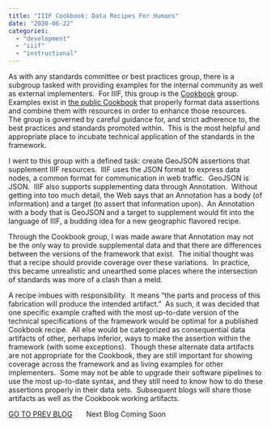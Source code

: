 ```yaml
---
title: "IIIF Cookbook: Data Recipes For Humans"
date: "2020-06-22"
categories: 
  - "development"
  - "iiif"
  - "instructional"
---
```


As with any standards committee or best practices group, there is a subgroup tasked with providing examples for the internal community as well as external implementers.  For IIIF, this group is the [Cookbook](https://iiif.io/api/cookbook/) group.  Examples exist in [the public Cookbook](https://iiif.io/api/cookbook/) that properly format data assertions and combine them with resources in order to enhance those resources.  The group is governed by careful guidance for, and strict adherence to, the best practices and standards promoted within.  This is the most helpful and appropriate place to incubate technical application of the standards in the framework.

I went to this group with a defined task: create GeoJSON assertions that supplement IIIF resources.  IIIF uses the JSON format to express data nodes, a common format for communication in web traffic.  GeoJSON is JSON.  IIIF also supports supplementing data through Annotation.  Without getting into too much detail, the Web says that an Annotation has a body (of information) and a target (to assert that information upon).  An Annotation with a body that is GeoJSON and a target to supplement would fit into the language of IIIF, a budding idea for a new geographic flavored recipe.

Through the Cookbook group, I was made aware that Annotation may not be the only way to provide supplemental data and that there are differences between the versions of the framework that exist.  The initial thought was that a recipe should provide coverage over these variations.  In practice, this became unrealistic and unearthed some places where the intersection of standards was more of a clash than a meld.

A recipe imbues with responsibility.  It means “the parts and process of this fabrication will produce the intended artifact.”  As such, it was decided that one specific example crafted with the most up-to-date version of the technical specifications of the framework would be optimal for a published Cookbook recipe.  All else would be categorized as consequential data artifacts of other, perhaps inferior, ways to make the assertion within the framework (with some exceptions).  Though these alternate data artifacts are not appropriate for the Cookbook, they are still important for showing coverage across the framework and as living examples for other implementers.  Some may not be able to upgrade their software pipelines to use the most up-to-date syntax, and they still need to know how to do these assertions properly in their data sets.  Subsequent blogs will share those artifacts as well as the Cookbook working artifacts.

[GO TO PREV BLOG](http://ongcdh.org/experiments/coordinates-in-data/)       Next Blog Coming Soon
